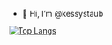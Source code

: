 - 👋 Hi, I’m @kessystaub

[![Top Langs](https://github-readme-stats.vercel.app/api/top-langs/?username=kessystaub)](https://github.com/anuraghazra/github-readme-stats)
